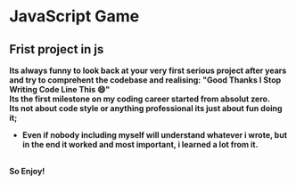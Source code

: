 # JavaScript Game
## Frist project in js
 
<p><strong>

Its always funny to look back at your very first serious project after years and try to comprehent the codebase and realising: "Good Thanks I Stop Writing Code Line This 😄" 
<br/>
Its the first milestone on my coding career started from absolut zero. 
<br/>
Its not about code style or anything professional its just about fun doing it; 
<br/>
- Even if nobody including myself will understand whatever i wrote, but in the end it worked and most important, i learned a lot from it.
<br/>
So Enjoy!
</strong></p>

